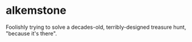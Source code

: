 # alkemstone
Foolishly trying to solve a decades-old, terribly-designed treasure hunt, "because it's there".
